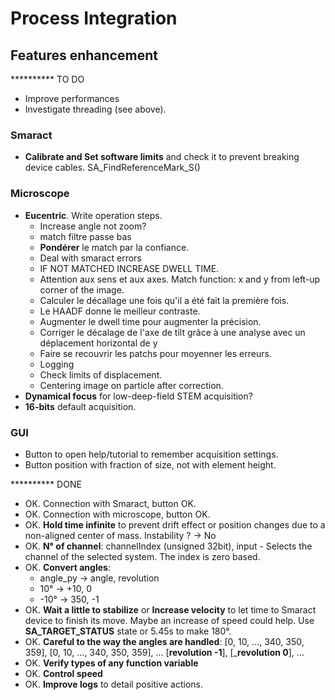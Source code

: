 # Process Integration

## Features enhancement

********** TO DO

- Improve performances
- Investigate threading (see above).

### Smaract
- **Calibrate and Set software limits** and check it to prevent breaking device cables. SA_FindReferenceMark_S()

### Microscope
- **Eucentric**. Write operation steps.
    - Increase angle not zoom?
    - match filtre passe bas
    - **Pondérer** le match par la confiance.
    - Deal with smaract errors
    - IF NOT MATCHED INCREASE DWELL TIME.
    - Attention aux sens et aux axes. Match function: x and y from left-up corner of the image.
    - Calculer le décallage une fois qu'il a été fait la première fois.
    - Le HAADF donne le meilleur contraste.
    - Augmenter le dwell time pour augmenter la précision.
    - Corriger le décalage de l'axe de tilt grâce à une analyse avec un déplacement horizontal de y
    - Faire se recouvrir les patchs pour moyenner les erreurs.
    - Logging
    - Check limits of displacement.
    - Centering image on particle after correction.
- **Dynamical focus** for low-deep-field STEM acquisition?
- **16-bits** default acquisition.

### GUI
- Button to open help/tutorial to remember acquisition settings.
- Button position with fraction of size, not with element height.






********** DONE
- OK. Connection with Smaract, button OK.
- OK. Connection with microscope, button OK.
- OK. **Hold time infinite** to prevent drift effect or position changes due to a non-aligned center of mass. Instability ? → No
- OK. **N° of channel**: channelIndex (unsigned 32bit), input - Selects the channel of the selected system. The index is zero based.
- OK. **Convert angles**:
    - angle_py  → angle,   revolution
    -  10°      → +10,      0
    - -10°      → 350,     -1
- OK. **Wait a little to stabilize** or **Increase velocity** to let time to Smaract device to finish its move. Maybe an increase of speed could help. Use **SA_TARGET_STATUS** state or 5.45s to make 180°.
- OK. **Careful to the way the angles are handled**: [0, 10, ..., 340, 350, 359], [0, 10, ..., 340, 350, 359], ...
                                                     [______revolution -1______], [_______revolution 0______], ...
- OK. **Verify types of any function variable**
- OK. **Control speed**
- OK. **Improve logs** to detail positive actions.

